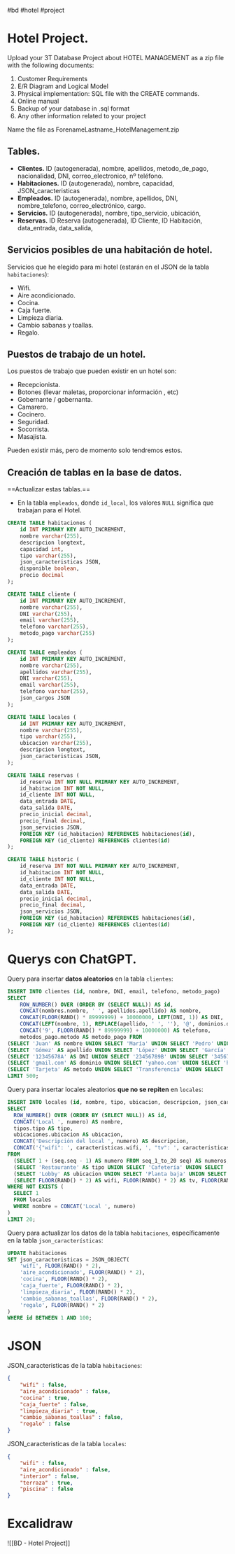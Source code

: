 #bd #hotel #project

# Hotel Project.

Upload your 3T Database Project about HOTEL MANAGEMENT as a zip file with the following documents:

1. Customer Requirements
2. E/R Diagram and Logical Model
3. Physical implementation: SQL file with the CREATE commands.
3. Online manual
4. Backup of your database in .sql format
5. Any other information related to your project

Name the file as ForenameLastname_HotelManagement.zip

## Tables.

- **Clientes.** ID (autogenerada), nombre, apellidos, metodo_de_pago, nacionalidad, DNI, correo_electronico, nº teléfono.
- **Habitaciones.** ID (autogenerada), nombre, capacidad, JSON_caracteristicas
- **Empleados.** ID (autogenerada), nombre, apellidos, DNI, nombre_telefono, correo_electrónico,  cargo.
- **Servicios.** ID (autogenerada), nombre, tipo_servicio, ubicación, 
- **Reservas.** ID Reserva (autogenerada), ID Cliente, ID Habitación, data_entrada, data_salida, 

## Servicios posibles de una habitación de hotel.

Servicios que he elegido para mi hotel (estarán en el JSON de la tabla `habitaciones`):

- Wifi.
- Aire acondicionado.
- Cocina.
- Caja fuerte.
- Limpieza diaria.
- Cambio sabanas y toallas.
- Regalo.

## Puestos de trabajo de un hotel.

Los puestos de trabajo que pueden existir en un hotel son:

- Recepcionista.
- Botones (llevar maletas, proporcionar información , etc)
- Gobernante / gobernanta.
- Camarero.
- Cocinero.
- Seguridad.
- Socorrista.
- Masajista.

Pueden existir más, pero de momento solo tendremos estos.

## Creación de tablas en la base de datos.

==Actualizar estas tablas.==

- En la tabla `empleados`, donde `id_local`, los valores `NULL` significa que trabajan para el Hotel.

````sql
CREATE TABLE habitaciones (
	id INT PRIMARY KEY AUTO_INCREMENT,
	nombre varchar(255),
	descripcion longtext,
	capacidad int,
	tipo varchar(255),
	json_caracteristicas JSON,
	disponible boolean,
	precio decimal
);

CREATE TABLE cliente (
	id INT PRIMARY KEY AUTO_INCREMENT,
	nombre varchar(255),
	DNI varchar(255),
	email varchar(255),
	telefono varchar(255),
	metodo_pago varchar(255)
);

CREATE TABLE empleados (
	id INT PRIMARY KEY AUTO_INCREMENT,
	nombre varchar(255),
	apellidos varchar(255),
	DNI varchar(255),
	email varchar(255),
	telefono varchar(255),
	json_cargos JSON
);

CREATE TABLE locales (
	id INT PRIMARY KEY AUTO_INCREMENT,
	nombre varchar(255),
	tipo varchar(255),
	ubicacion varchar(255),
	descripcion longtext,
	json_caracteristicas JSON,
);

CREATE TABLE reservas (
	id_reserva INT NOT NULL PRIMARY KEY AUTO_INCREMENT,
	id_habitacion INT NOT NULL,
	id_cliente INT NOT NULL,
	data_entrada DATE,
	data_salida DATE,
	precio_inicial decimal,
	precio_final decimal,
	json_servicios JSON,
	FOREIGN KEY (id_habitacion) REFERENCES habitaciones(id),
	FOREIGN KEY (id_cliente) REFERENCES clientes(id)
);

CREATE TABLE historic (
	id_reserva INT NOT NULL PRIMARY KEY AUTO_INCREMENT,
	id_habitacion INT NOT NULL,
	id_cliente INT NOT NULL,
	data_entrada DATE,
	data_salida DATE,
	precio_inicial decimal,
	precio_final decimal,
	json_servicios JSON,
	FOREIGN KEY (id_habitacion) REFERENCES habitaciones(id),
	FOREIGN KEY (id_cliente) REFERENCES clientes(id)
);
````

# Querys con ChatGPT.

Query para insertar **datos aleatorios** en la tabla `clientes`:

````sql
INSERT INTO clientes (id, nombre, DNI, email, telefono, metodo_pago)
SELECT
    ROW_NUMBER() OVER (ORDER BY (SELECT NULL)) AS id,
    CONCAT(nombres.nombre, ' ', apellidos.apellido) AS nombre,
    CONCAT(FLOOR(RAND() * 89999999) + 10000000, LEFT(DNI, 1)) AS DNI,
    CONCAT(LEFT(nombre, 1), REPLACE(apellido, ' ', ''), '@', dominios.dominio) AS email,
    CONCAT('9', FLOOR(RAND() * 89999999) + 10000000) AS telefono,
    metodos_pago.metodo AS metodo_pago FROM
(SELECT 'Juan' AS nombre UNION SELECT 'María' UNION SELECT 'Pedro' UNION SELECT 'Ana') AS nombres,
(SELECT 'Gómez' AS apellido UNION SELECT 'López' UNION SELECT 'García' UNION SELECT 'Martínez') AS apellidos,
(SELECT '12345678A' AS DNI UNION SELECT '23456789B' UNION SELECT '34567890C' UNION SELECT '45678901D') AS DNI,
(SELECT 'gmail.com' AS dominio UNION SELECT 'yahoo.com' UNION SELECT 'hotmail.com' UNION SELECT 'outlook.com') AS dominios,
(SELECT 'Tarjeta' AS metodo UNION SELECT 'Transferencia' UNION SELECT 'PayPal' UNION SELECT 'Efectivo') AS metodos_pago
LIMIT 500;
````

Query para insertar locales aleatorios **que no se repiten** en `locales`:

````sql
INSERT INTO locales (id, nombre, tipo, ubicacion, descripcion, json_caracteristicas)
SELECT
  ROW_NUMBER() OVER (ORDER BY (SELECT NULL)) AS id,
  CONCAT('Local ', numero) AS nombre,
  tipos.tipo AS tipo,
  ubicaciones.ubicacion AS ubicacion,
  CONCAT('Descripción del local ', numero) AS descripcion,
  CONCAT('{"wifi": ', caracteristicas.wifi, ', "tv": ', caracteristicas.tv, ', "aire_acondicionado": ', caracteristicas.aire_acondicionado, ', "terraza": ', caracteristicas.terraza, '}') AS json_caracteristicas
FROM
  (SELECT 1 + (seq.seq - 1) AS numero FROM seq_1_to_20 seq) AS numeros,
  (SELECT 'Restaurante' AS tipo UNION SELECT 'Cafetería' UNION SELECT 'Tienda' UNION SELECT 'Salón de eventos') AS tipos,
  (SELECT 'Lobby' AS ubicacion UNION SELECT 'Planta baja' UNION SELECT 'Piso 1' UNION SELECT 'Piso 2' UNION SELECT 'Piso 3') AS ubicaciones,
  (SELECT FLOOR(RAND() * 2) AS wifi, FLOOR(RAND() * 2) AS tv, FLOOR(RAND() * 2) AS aire_acondicionado, FLOOR(RAND() * 2) AS terraza) AS caracteristicas
WHERE NOT EXISTS (
  SELECT 1
  FROM locales
  WHERE nombre = CONCAT('Local ', numero)
)
LIMIT 20;

````

Query para actualizar los datos de la tabla `habitaciones`, específicamente en la tabla `json_características`:

````sql
UPDATE habitaciones
SET json_caracteristicas = JSON_OBJECT(
    'wifi', FLOOR(RAND() * 2),
    'aire_acondicionado', FLOOR(RAND() * 2),
    'cocina', FLOOR(RAND() * 2),
    'caja_fuerte', FLOOR(RAND() * 2),
    'limpieza_diaria', FLOOR(RAND() * 2),
    'cambio_sabanas_toallas', FLOOR(RAND() * 2),
    'regalo', FLOOR(RAND() * 2)
)
WHERE id BETWEEN 1 AND 100;
````

# JSON

JSON_caracteristicas de la tabla `habitaciones`:

````json
{
    "wifi" : false,
    "aire_acondicionado" : false,
    "cocina" : true,
    "caja_fuerte" : false,
    "limpieza_diaria" : true,
    "cambio_sabanas_toallas" : false,
    "regalo" : false  
}
````

JSON_caracteristicas de la tabla `locales`:

````json
{
    "wifi" : false,
    "aire_acondicionado" : false,
    "interior" : false,
    "terraza" : true,
    "piscina" : false
}
````

# Excalidraw

![[BD - Hotel Project]]